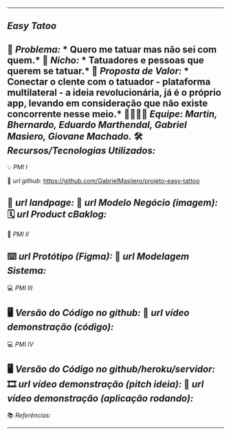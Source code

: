 -------------------
*Easy Tatoo*
-------------------
🙁 _*Problema:*_ * Quero me tatuar mas não sei com quem.*
🙂 _*Nicho:*_ * Tatuadores e pessoas que querem se tatuar.*
🎁 _*Proposta de Valor:*_ * Conectar o clente com o tatuador - plataforma multilateral - a ideia revolucionária, já é o próprio app, levando em consideração que não existe concorrente nesse meio.*
🧑‍💻👩‍💻 _*Equipe:*_ *Martin, Bhernardo, Eduardo Marthendal, Gabriel Masiero, Giovane Machado.*
🛠️ _*Recursos/Tecnologias Utilizados:*_
-------------------
💡 *PMI I*

🔗 _*url github:*_ https://github.com/GabrielMasiiero/projeto-easy-tattoo

🛬 _*url landpage:*_
🤝 _*url Modelo Negócio (imagem):*_
🗓️ _*url Product cBaklog:*_
-------------------
📲 *PMI II*

⌨️ _*url Protótipo (Figma):*_
📝 _*url Modelagem Sistema:*_
-------------------
💻 *PMI III*

🖥️ _*Versão do Código no github:*_
🎥 _*url vídeo demonstração (código):*_
-------------------
💻 *PMI IV*

🖥️ _*Versão do Código no github/heroku/servidor:*_
🎞️ _*url vídeo demonstração (pitch ideia):*_
🎥 _*url vídeo demonstração (aplicação rodando):*_
-------------------
📚 *Referências:*

-------------------





